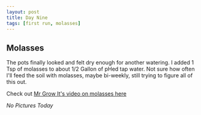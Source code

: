 ```yaml
---
layout: post
title: Day Nine
tags: [first run, molasses]
---
```


## Molasses

The pots finally looked and felt dry enough for another watering. I added 1 Tsp of molasses to about  1/2 Gallon of pHed tap water.
Not sure how often I'll feed the soil with molasses, maybe bi-weekly, still trying to figure all of this out.

Check out [Mr Grow It's video on molasses here](https://www.youtube.com/watch?v=9bHKV5NvqNI&t=20s)

_No Pictures Today_